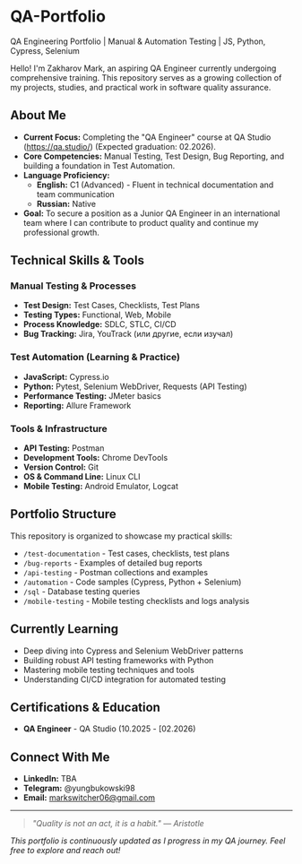# QA-Portfolio
QA Engineering Portfolio | Manual & Automation Testing | JS, Python, Cypress, Selenium 


Hello! I'm Zakharov Mark, an aspiring QA Engineer currently undergoing comprehensive training. This repository serves as a growing collection of my projects, studies, and practical work in software quality assurance.

## About Me

-   **Current Focus:** Completing the "QA Engineer" course at QA Studio (https://qa.studio/) (Expected graduation: 02.2026).
-   **Core Competencies:** Manual Testing, Test Design, Bug Reporting, and building a foundation in Test Automation.
-   **Language Proficiency:** 
    - **English:** C1 (Advanced) - Fluent in technical documentation and team communication
    - **Russian:** Native
-   **Goal:** To secure a position as a Junior QA Engineer in an international team where I can contribute to product quality and continue my professional growth.

## Technical Skills & Tools

### Manual Testing & Processes
- **Test Design:** Test Cases, Checklists, Test Plans
- **Testing Types:** Functional, Web, Mobile
- **Process Knowledge:** SDLC, STLC, CI/CD
- **Bug Tracking:** Jira, YouTrack (или другие, если изучал)

### Test Automation (Learning & Practice)
- **JavaScript:** Cypress.io
- **Python:** Pytest, Selenium WebDriver, Requests (API Testing)
- **Performance Testing:** JMeter basics
- **Reporting:** Allure Framework

### Tools & Infrastructure
- **API Testing:** Postman
- **Development Tools:** Chrome DevTools
- **Version Control:** Git
- **OS & Command Line:** Linux CLI
- **Mobile Testing:** Android Emulator, Logcat

## Portfolio Structure

This repository is organized to showcase my practical skills:

-   `/test-documentation` - Test cases, checklists, test plans
-   `/bug-reports` - Examples of detailed bug reports
-   `/api-testing` - Postman collections and examples
-   `/automation` - Code samples (Cypress, Python + Selenium)
-   `/sql` - Database testing queries
-   `/mobile-testing` - Mobile testing checklists and logs analysis

## Currently Learning

- Deep diving into Cypress and Selenium WebDriver patterns
- Building robust API testing frameworks with Python
- Mastering mobile testing techniques and tools
- Understanding CI/CD integration for automated testing

## Certifications & Education

- **QA Engineer** - QA Studio (10.2025 - [02.2026)

## Connect With Me

- **LinkedIn:** TBA 
- **Telegram:** @yungbukowski98
- **Email:** markswitcher06@gmail.com

---

> *"Quality is not an act, it is a habit." — Aristotle*

*This portfolio is continuously updated as I progress in my QA journey. Feel free to explore and reach out!*
